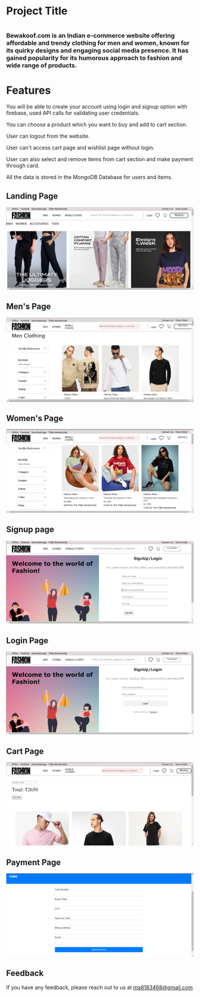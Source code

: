 <h1> Project Title <h1>
<h3>Bewakoof.com is an Indian e-commerce website offering affordable and trendy clothing for men and women, known for its quirky designs and engaging social media presence. It has gained popularity for its humorous approach to fashion and wide range of products.</h3>

  # Features

You will be able to create your account using login and signup option with firebase, used API calls for validating user credentials.

You can choose a product which you want to buy and add to cart section.
  
User can logout from the website.
  
User can't access cart page and wishlist page without login.
  
User can also select and remove items from cart section and make payment through card.

All the data is stored in the MongoDB Database for users and items.
  
  
<h2>Landing Page</h2>
<img src = "./frontend/photos/landing.png">
  
  <h2>Men's Page</h2>
<img src = "./frontend/photos/mens.png">
  
  <h2>Women's Page</h2>
<img src = "./frontend/photos/womens.png">
  
  <h2>Signup page</h2>
<img src = "./frontend/photos/signup.png">

  <h2>Login Page</h2>
<img src = "./frontend/photos/loginpage.png">
  
  <h2>Cart Page</h2>
<img src = "./frontend/photos/cartpage.png">
  
  <h2>Payment Page</h2>
<img src = "./frontend/photos/payment.png">
  
  
  ## Feedback

If you have any feedback, please reach out to us at ma8183468@gmail.com 
  
  
